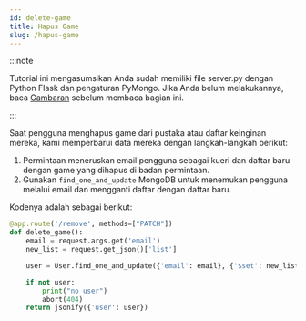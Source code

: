 ```yaml
---
id: delete-game
title: Hapus Game
slug: /hapus-game
---
```


:::note

Tutorial ini mengasumsikan Anda sudah memiliki file server.py dengan Python Flask dan pengaturan PyMongo. Jika Anda belum melakukannya, baca [Gambaran](./gambaran) sebelum membaca bagian ini.

:::

Saat pengguna menghapus game dari pustaka atau daftar keinginan mereka, kami memperbarui data mereka dengan langkah-langkah berikut:

1. Permintaan meneruskan email pengguna sebagai kueri dan daftar baru dengan game yang dihapus di badan permintaan.
2. Gunakan `find_one_and_update` MongoDB untuk menemukan pengguna melalui email dan mengganti daftar dengan daftar baru.

Kodenya adalah sebagai berikut:

```python
@app.route('/remove', methods=["PATCH"])
def delete_game():
    email = request.args.get('email')
    new_list = request.get_json()['list']

    user = User.find_one_and_update({'email': email}, {'$set': new_list})

    if not user:
        print("no user")
        abort(404)
    return jsonify({'user': user})
```
